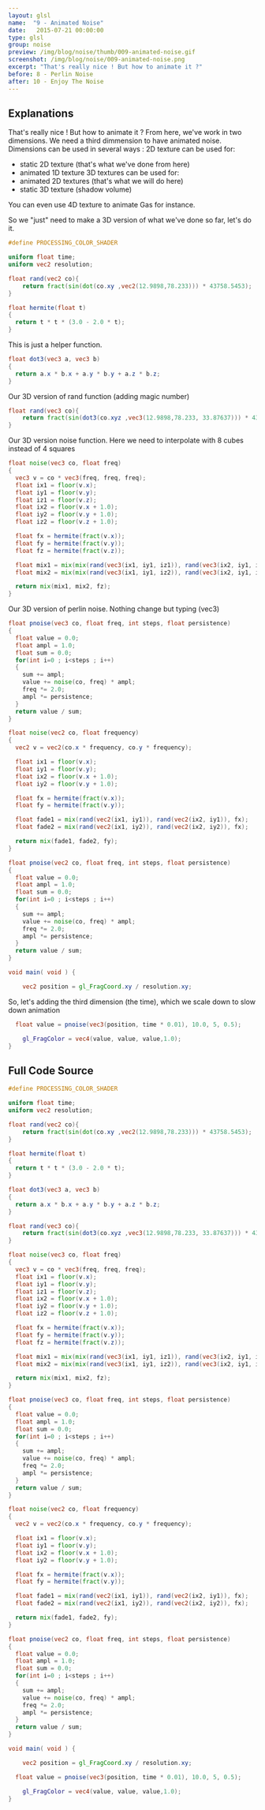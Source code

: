 ```yaml
---
layout: glsl
name:  "9 - Animated Noise"
date:   2015-07-21 00:00:00
type: glsl
group: noise
preview: /img/blog/noise/thumb/009-animated-noise.gif
screenshot: /img/blog/noise/009-animated-noise.png
excerpt: "That's really nice ! But how to animate it ?"
before: 8 - Perlin Noise
after: 10 - Enjoy The Noise
---
```

## Explanations

That's really nice ! But how to animate it ?
From here, we've work in two dimensions. We need a third dimmension to have animated noise.
Dimensions can be used in several ways :
2D texture can be used for:
- static 2D texture (that's what we've done from here)
- animated 1D texture
3D textures can be used for:
- animated 2D textures (that's what we will do here)
- static 3D texture (shadow volume)

You can even use 4D texture to animate Gas for instance.

So we "just" need to make a 3D version of what we've done so far, let's do it.


``` glsl
#define PROCESSING_COLOR_SHADER

uniform float time;
uniform vec2 resolution;

float rand(vec2 co){
    return fract(sin(dot(co.xy ,vec2(12.9898,78.233))) * 43758.5453);
}

float hermite(float t)
{
  return t * t * (3.0 - 2.0 * t);
}

```

This is just a helper function.

``` glsl
float dot3(vec3 a, vec3 b)
{
  return a.x * b.x + a.y * b.y + a.z * b.z;
}

```

Our 3D version of rand function (adding magic number)

``` glsl
float rand(vec3 co){
    return fract(sin(dot3(co.xyz ,vec3(12.9898,78.233, 33.87637))) * 43758.5453);
}

```

Our 3D version noise function.
Here we need to interpolate with 8 cubes instead of 4 squares

``` glsl
float noise(vec3 co, float freq)
{
  vec3 v = co * vec3(freq, freq, freq); 
  float ix1 = floor(v.x);
  float iy1 = floor(v.y);
  float iz1 = floor(v.z);
  float ix2 = floor(v.x + 1.0);
  float iy2 = floor(v.y + 1.0);
  float iz2 = floor(v.z + 1.0);

  float fx = hermite(fract(v.x));
  float fy = hermite(fract(v.y));
  float fz = hermite(fract(v.z));

  float mix1 = mix(mix(rand(vec3(ix1, iy1, iz1)), rand(vec3(ix2, iy1, iz1)), fx), mix(rand(vec3(ix1, iy2, iz1)), rand(vec3(ix2, iy2, iz1)), fx), fy);
  float mix2 = mix(mix(rand(vec3(ix1, iy1, iz2)), rand(vec3(ix2, iy1, iz2)), fx), mix(rand(vec3(ix1, iy2, iz2)), rand(vec3(ix2, iy2, iz2)), fx), fy);

  return mix(mix1, mix2, fz);
}

```

Our 3D version of perlin noise.
Nothing change but typing (vec3)

``` glsl
float pnoise(vec3 co, float freq, int steps, float persistence)
{
  float value = 0.0;
  float ampl = 1.0;
  float sum = 0.0;
  for(int i=0 ; i<steps ; i++)
  {
    sum += ampl;
    value += noise(co, freq) * ampl;
    freq *= 2.0;
    ampl *= persistence;
  }
  return value / sum;
}

float noise(vec2 co, float frequency)
{
  vec2 v = vec2(co.x * frequency, co.y * frequency);

  float ix1 = floor(v.x);
  float iy1 = floor(v.y);
  float ix2 = floor(v.x + 1.0);
  float iy2 = floor(v.y + 1.0);

  float fx = hermite(fract(v.x));
  float fy = hermite(fract(v.y));

  float fade1 = mix(rand(vec2(ix1, iy1)), rand(vec2(ix2, iy1)), fx);
  float fade2 = mix(rand(vec2(ix1, iy2)), rand(vec2(ix2, iy2)), fx);

  return mix(fade1, fade2, fy);
}

float pnoise(vec2 co, float freq, int steps, float persistence)
{
  float value = 0.0;
  float ampl = 1.0;
  float sum = 0.0;
  for(int i=0 ; i<steps ; i++)
  {
    sum += ampl;
    value += noise(co, freq) * ampl;
    freq *= 2.0;
    ampl *= persistence;
  }
  return value / sum;
}

void main( void ) {

	vec2 position = gl_FragCoord.xy / resolution.xy;

```

So, let's adding the third dimension (the time), which we scale down to slow down animation

``` glsl
  float value = pnoise(vec3(position, time * 0.01), 10.0, 5, 0.5);

	gl_FragColor = vec4(value, value, value,1.0);
}
```


## Full Code Source

``` glsl
#define PROCESSING_COLOR_SHADER

uniform float time;
uniform vec2 resolution;

float rand(vec2 co){
    return fract(sin(dot(co.xy ,vec2(12.9898,78.233))) * 43758.5453);
}

float hermite(float t)
{
  return t * t * (3.0 - 2.0 * t);
}

float dot3(vec3 a, vec3 b)
{
  return a.x * b.x + a.y * b.y + a.z * b.z;
}

float rand(vec3 co){
    return fract(sin(dot3(co.xyz ,vec3(12.9898,78.233, 33.87637))) * 43758.5453);
}

float noise(vec3 co, float freq)
{
  vec3 v = co * vec3(freq, freq, freq); 
  float ix1 = floor(v.x);
  float iy1 = floor(v.y);
  float iz1 = floor(v.z);
  float ix2 = floor(v.x + 1.0);
  float iy2 = floor(v.y + 1.0);
  float iz2 = floor(v.z + 1.0);

  float fx = hermite(fract(v.x));
  float fy = hermite(fract(v.y));
  float fz = hermite(fract(v.z));

  float mix1 = mix(mix(rand(vec3(ix1, iy1, iz1)), rand(vec3(ix2, iy1, iz1)), fx), mix(rand(vec3(ix1, iy2, iz1)), rand(vec3(ix2, iy2, iz1)), fx), fy);
  float mix2 = mix(mix(rand(vec3(ix1, iy1, iz2)), rand(vec3(ix2, iy1, iz2)), fx), mix(rand(vec3(ix1, iy2, iz2)), rand(vec3(ix2, iy2, iz2)), fx), fy);

  return mix(mix1, mix2, fz);
}

float pnoise(vec3 co, float freq, int steps, float persistence)
{
  float value = 0.0;
  float ampl = 1.0;
  float sum = 0.0;
  for(int i=0 ; i<steps ; i++)
  {
    sum += ampl;
    value += noise(co, freq) * ampl;
    freq *= 2.0;
    ampl *= persistence;
  }
  return value / sum;
}

float noise(vec2 co, float frequency)
{
  vec2 v = vec2(co.x * frequency, co.y * frequency);

  float ix1 = floor(v.x);
  float iy1 = floor(v.y);
  float ix2 = floor(v.x + 1.0);
  float iy2 = floor(v.y + 1.0);

  float fx = hermite(fract(v.x));
  float fy = hermite(fract(v.y));

  float fade1 = mix(rand(vec2(ix1, iy1)), rand(vec2(ix2, iy1)), fx);
  float fade2 = mix(rand(vec2(ix1, iy2)), rand(vec2(ix2, iy2)), fx);

  return mix(fade1, fade2, fy);
}

float pnoise(vec2 co, float freq, int steps, float persistence)
{
  float value = 0.0;
  float ampl = 1.0;
  float sum = 0.0;
  for(int i=0 ; i<steps ; i++)
  {
    sum += ampl;
    value += noise(co, freq) * ampl;
    freq *= 2.0;
    ampl *= persistence;
  }
  return value / sum;
}

void main( void ) {

	vec2 position = gl_FragCoord.xy / resolution.xy;

  float value = pnoise(vec3(position, time * 0.01), 10.0, 5, 0.5);

	gl_FragColor = vec4(value, value, value,1.0);
}
```